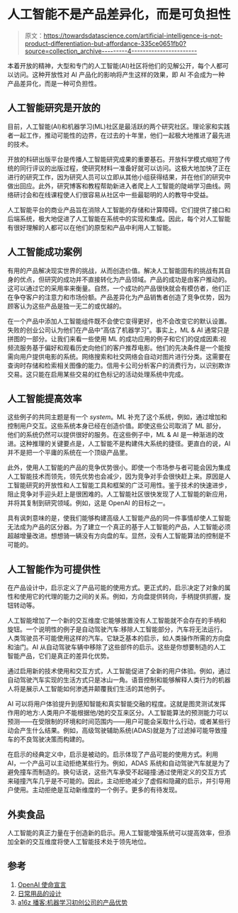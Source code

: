 # 人工智能不是产品差异化，而是可负担性

> 原文：<https://towardsdatascience.com/artificial-intelligence-is-not-product-differentiation-but-affordance-335ce0651fb0?source=collection_archive---------4----------------------->

本着开放的精神，大型和专门的人工智能(AI)社区将他们的见解公开，每个人都可以访问。这种开放性对 AI 产品化的影响将产生这样的效果，即 AI 不会成为一种产品差异化，而是一种可负担性。

## 人工智能研究是开放的

目前，人工智能(AI)和机器学习(ML)社区是最活跃的两个研究社区。理论家和实践者一起工作，推动可能性的边界，在过去的十年里，他们一起极大地推进了最先进的技术。

开放的科研出版平台是传播人工智能研究成果的重要基石。开放科学模式缩短了传统的同行评议的出版过程，使研究材料一准备好就可以访问。这极大地加快了正在进行的研究工作，因为研究人员可以立即从其他小组获得结果，并在他们的研究中做出回应。此外，研究博客和教程帮助新进入者爬上人工智能的陡峭学习曲线。网络研讨会和在线课程使人们很容易从社区中一些最聪明的人的教导中受益。

人工智能平台的商业产品旨在消除人工智能的存储和计算障碍。它们提供了接口和后端系统，极大地促进了人工智能在系统中的实现和集成。因此，每个对人工智能有很好理解的人都可以在他们的原型和产品中利用人工智能。

## 人工智能成功案例

有用的产品解决现实世界的挑战，从而创造价值。解决人工智能固有的挑战有其自身的优点，但研究的成功并不直接转化为产品领域。产品的成功是由客户推动的。这可以通过它的采用率来衡量。自然，一个成功的产品很快就会有模仿者，他们正在争夺客户的注意力和市场份额。产品差异化为产品销售者创造了竞争优势，因为顾客认为这些产品是独一无二的或优越的。

在一个产品中添加人工智能组件既不会使它变得更好，也不会改变它的默认设置。失败的创业公司认为他们在产品中“高估了机器学习”。事实上，ML & AI 通常只是拼图的一部分。让我们来看一些使用 ML 的成功应用的例子和它们的促成因素:视频流服务基于偏好和观看历史向他们的客户推荐电影。他们的先决条件是一个能按需向用户提供电影的系统。网络搜索和社交网络会自动对图片进行分类。这需要在查询时存储和检索相关图像的能力。信用卡公司分析客户的消费行为，以识别欺诈交易。这只能在启用某些交易的红色标记的活动处理系统中完成。

## 人工智能提高效率

这些例子的共同主题是有一个 _system_。ML 补充了这个系统，例如，通过增加和控制用户交互。这些系统本身已经在创造价值。即使这些公司取消了 ML 部分，他们的系统仍然可以提供很好的服务。在这些例子中，ML & AI 是一种渐进的改进。这种推理的关键要点是，人工智能不是构建伟大系统的捷径。更直白的说，AI 并不是把一个平庸的系统在一个顶级产品里。

此外，使用人工智能的产品的竞争优势很小。即使一个市场参与者可能会因为集成人工智能技术而领先，领先优势也会减少，因为竞争对手会很快赶上来。原因是人工智能研究的开放性和人工智能工具和框架的广泛可用性。鉴于技术的快速进步，阻止竞争对手迎头赶上是很困难的。人工智能社区很快发现了人工智能的新应用，并将其复制到研究领域。例如，这是 OpenAI 的目标之一。

具有讽刺意味的是，使我们能够构建高级人工智能产品的同一件事情却使人工智能无法成为产品的区分器。为了建立一个真正的基于人工智能的产品，人工智能必须超越增量改进。想想骑一辆没有方向盘的车。显然，没有人工智能算法的控制是不可能的。

## 人工智能作为可提供性

在产品设计中，启示定义了产品可能的使用方式。更正式的，启示决定了对象的属性和使用它的代理的能力之间的关系。例如，方向盘提供转向，手柄提供抓握，旋钮转动等。

人工智能增加了一个新的交互维度:它能够放置没有人工智能就不会存在的手柄和旋钮。一个说明性的例子是自动驾驶汽车:移除人工智能部分，汽车将无法运行。人类驾驶员不可能使用这样的汽车。它缺乏基本的启示，如人类操作所需的方向盘和油门。AI 从自动驾驶车辆中移除了这些部件的启示。这些是你想要制造的人工智能产品，它们是真正的差异化优势。

通过启用新的技术使用和交互方式，人工智能促进了全新的用户体验。例如，通过自动驾驶汽车实现的生活方式只是冰山一角。语音控制和能够解释人类行为的机器人将是展示人工智能如何渗透并颠覆我们生活的其他例子。

AI 可以将用户体验提升到感知智能和真实智能交融的程度。这就是图灵测试发挥作用的地方:人类用户不能根据他/她的交互来区分。人工智能算法的预测能力可以预测——在受限制的环境和时间范围内——用户可能会采取什么行动，或者某些行动会产生什么结果。例如，高级驾驶辅助系统(ADAS)就是为了过滤掉可能导致撞车的不良驾驶决策而构建的。

在启示的经典定义中，启示是被动的。启示体现了产品可能的使用方式。利用 AI，一个产品可以主动拒绝某些行为。例如，ADAS 系统和自动驾驶汽车就是为了避免撞车而制造的。换句话说，这些汽车承受不起碰撞:通过使用定义的交互方式来碰撞汽车几乎是不可能的。因此，主动拒绝减少了虚假和隐藏的启示，并引导用户使用。主动拒绝是互动新维度的一个例子。更多的有待发现。

## 外卖食品

人工智能的真正力量在于创造新的启示。用人工智能增强系统可以提高效率，但添加全新的交互维度将使人工智能技术处于领先地位。

## 参考

1.  [OpenAI 使命宣言](https://openai.com/about/#mission)
2.  [日常用品的设计](http://amzn.to/2oINtVB)
3.  [a16z 播客:机器学习初创公司的产品优势](http://a16z.com/2017/03/17/machine-learning-startups-data-saas/)